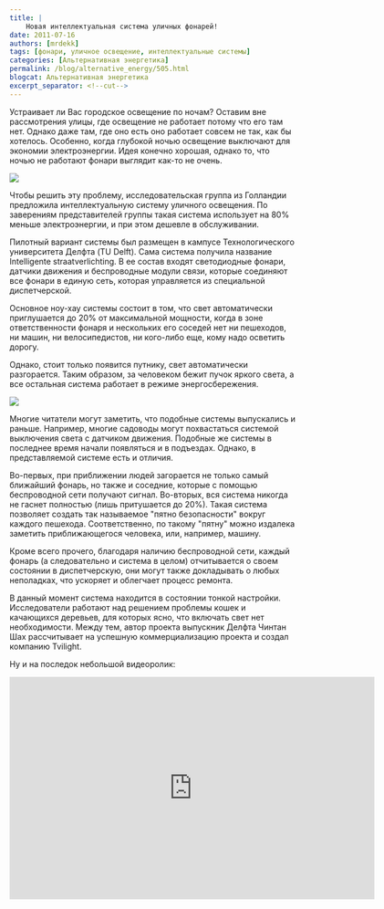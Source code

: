 ```yaml
---
title: |
    Новая интеллектуальная система уличных фонарей!
date: 2011-07-16
authors: [mrdekk]
tags: [фонари, уличное освещение, интеллектуальные системы]
categories: [Альтернативная энергетика]
permalink: /blog/alternative_energy/505.html
blogcat: Альтернативная энергетика
excerpt_separator: <!--cut-->
---
```


Устраивает ли Вас городское освещение по ночам? Оставим вне рассмотрения улицы, где освещение не работает потому что его там нет. Однако даже там, где оно есть оно работает совсем не так, как бы хотелось. Особенно, когда глубокой ночью освещение выключают для экономии электроэнергии. Идея конечно хорошая, однако то, что ночью не работают фонари выглядит как-то не очень.


![](http://itw66.ru/uploads/images/00/00/01/2011/07/16/e525d8.jpg)


Чтобы решить эту проблему, исследовательская группа из Голландии предложила интеллектуальную систему уличного освещения. По заверениям представителей группы такая система использует на 80% меньше электроэнергии, и при этом дешевле в обслуживании.


<!--cut-->


Пилотный вариант системы был размещен в кампусе Технологического университета Делфта (TU Delft). Сама система получила название Intelligente straatverlichting. В ее состав входят светодиодные фонари, датчики движения и беспроводные модули связи, которые соединяют все фонари в единую сеть, которая управляется из специальной диспетчерской.

Основное ноу-хау системы состоит в том, что свет автоматически приглушается до 20% от максимальной мощности, когда в зоне ответственности фонаря и нескольких его соседей нет ни пешеходов, ни машин, ни велосипедистов, ни кого-либо еще, кому надо осветить дорогу.

Однако, стоит только появится путнику, свет автоматически разгорается. Таким образом, за человеком бежит пучок яркого света, а все остальная система работает в режиме энергосбережения.


![](http://itw66.ru/uploads/images/00/00/01/2011/07/16/25ce07.jpg)


Многие читатели могут заметить, что подобные системы выпускались и раньше. Например, многие садоводы могут похвастаться системой выключения света с датчиком движения. Подобные же системы в последнее время начали появляться и в подъездах. Однако, в представляемой системе есть и отличия.

Во-первых, при приближении людей загорается не только самый ближайший фонарь, но также и соседние, которые с помощью беспроводной сети получают сигнал. Во-вторых, вся система никогда не гаснет полностью (лишь притушается до 20%). Такая система позволяет создать так называемое "пятно безопасности" вокруг каждого пешехода. Соответственно, по такому "пятну" можно издалека заметить приближающегося человека, или, например, машину. 

Кроме всего прочего, благодаря наличию беспроводной сети, каждый фонарь (а следовательно и система в целом) отчитывается о своем состоянии в диспетчерскую, они могут также докладывать о любых неполадках, что ускоряет и облегчает процесс ремонта. 

В данный момент система находится в состоянии тонкой настройки. Исследователи работают над решением проблемы кошек и качающихся деревьев, для которых ясно, что включать свет нет необходимости. Между тем, автор проекта выпускник Делфта Чинтан Шах рассчитывает на успешную коммерциализацию проекта и создал компанию Tvilight.

Ну и на последок небольшой видеоролик:

<object width="640" height="390"><param name="movie" value="http://www.youtube.com/v/09AcX_LBQYI&hl=ru_RU&feature=player_embedded&version=3"></param><param name="allowFullScreen" value="true"></param><param name="allowScriptAccess" value="always"></param><embed src="http://www.youtube.com/v/09AcX_LBQYI&hl=ru_RU&feature=player_embedded&version=3" type="application/x-shockwave-flash" allowfullscreen="true" allowScriptAccess="always" width="640" height="390"></embed></object>
